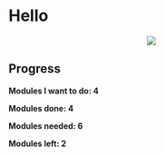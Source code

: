 <h1>Hello</h1>

<p align="center">
  <img src="https://i.pinimg.com/736x/4c/12/96/4c12968f8b216a2a87425c7f81248176.jpg">
</p>

<h2>Progress</h2>

<b>Modules I want to do: 4<b/>
  
<b>Modules done: 4</b>

<b>Modules needed: 6<b/>

<b>Modules left: 2<b/>
